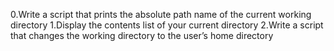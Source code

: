 0.Write a script that prints the absolute path name of the current working directory
1.Display the contents list of your current directory
2.Write a script that changes the working directory to the user’s home directory
